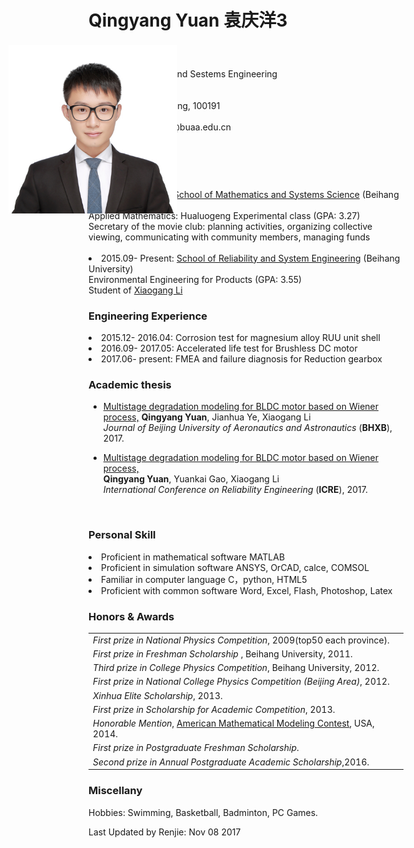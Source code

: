 # Qingyang Yuan 袁庆洋3
<html>
	<meta charset="utf-8" />
<head>
<style type="text/css">
img{
  position:absolute;
  left:100px;
  top:150px;
  }
</style>
</head>
<div id="table">
<h3>Master</h3>
		<p>School of Reliability and Sestems Engineering<br />Beihang University <br />XueYuan Road No.37 <br />HaiDian District, BeiJing, 100191 <br />China <br />Email: tsyoung.yuan@buaa.edu.cn</p>				
<img src="./1.jpg" border="0" width="270" style="float: right;"> <br />
</div>
<div id="biography">
		<h3>Biography</h3>
			<p>
  		<li>2011.09-2015.06: <a href="http://smss.buaa.edu.cn/">School of Mathematics and Systems Science</a> (Beihang University)
  		<br />Applied Mathematics: Hualuogeng Experimental class (GPA: 3.27)
  		<br />Secretary of the movie club: planning activities, organizing collective viewing, communicating with community members, managing funds <br /><br />
  		<li>2015.09- Present: <a href="http://rse.buaa.edu.cn/">School of Reliability and System Engineering</a> (Beihang University)  
	  	<br />Environmental Engineering for Products (GPA: 3.55) <br />Student of 			<a href="http://rse.buaa.edu.cn/teacher/lixiaogang.html">Xiaogang Li</a></li>

<div id="Engineering Experience">
	<h3>Engineering Experience</h3>
    	<li> 2015.12- 2016.04: Corrosion test for magnesium alloy RUU unit shell </li>
   	 <li> 2016.09- 2017.05: Accelerated life test for Brushless DC motor</li>
   	 <li> 2017.06- present: FMEA and failure diagnosis for Reduction gearbox</li>

<div id="publications">
<h3>Academic thesis</h3>
<ul>
  <li> <a href="./papers/BLDC电机温度退化多段维纳过程建模.pdf">Multistage degradation modeling for BLDC motor based on Wiener process,</a>
    <b>Qingyang Yuan</b>, Jianhua Ye, Xiaogang Li<br />
    <em>Journal of Beijing University of Aeronautics and Astronautics</em> (<b>BHXB</b>), 2017. <br />
    <p style="margin-top:3px"></p>
  </li>
   <li>
    <a href="./papers/Multistage degradation modeling for BLDC motor based on Wiener process(RE04).pdf">Multistage degradation modeling for BLDC motor based on Wiener process,<br /></a>
     <b>Qingyang Yuan</b>, Yuankai Gao, Xiaogang Li<br />
    <em>International Conference on Reliability Engineering</em> (<b>ICRE</b>), 2017. <br />
    <p style="margin-top:3px"></p>
  </li>
    <br />
</ul>

<div id="skill">
<h3>Personal Skill</h3>
    <li> Proficient in mathematical software MATLAB</li>
    <li> Proficient in simulation software ANSYS, OrCAD, calce, COMSOL</li>
    <li> Familiar in computer language C，python, HTML5</li>
    <li> Proficient with common software Word, Excel, Flash, Photoshop, Latex</li>

<div id="awards">
<h3>Honors & Awards</h3>
<table>
	<tbody>
		<tr><td><i>First prize in National Physics Competition</i>, 2009(top50 each province).</td></tr>
		<tr><td><I>First prize in Freshman Scholarship</I> , Beihang University, 2011.</td></tr>
		<tr><td><I>Third prize in College Physics Competition</I>,  Beihang University, 2012.</td></tr>
	    	<tr><td><I>First prize in National College Physics Competition (Beijing Area)</I>, 2012.</td></tr>
	    	<tr><td><I>Xinhua Elite Scholarship</I>, 2013.</td></tr>
		<tr><td><I>First prize in Scholarship for Academic Competition</I>, 2013.</td></tr>
		<tr><td><I>Honorable Mention</I>, <a href="http://www.comap.com/">American Mathematical Modeling Contest</a>, USA, 2014.</td></tr>
		<tr><td><I>First prize in Postgraduate Freshman Scholarship</I>.</td></tr>
		<tr><td><I>Second prize in Annual Postgraduate Academic Scholarship</I>,2016.</td></tr>
	</tbody>
</table>

<div id="habbits">
<h3>Miscellany</h3>
<p>Hobbies: Swimming, Basketball, Badminton, PC Games.</p>
<p>Last Updated by Renjie: Nov 08 2017</p>
